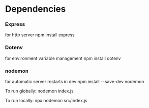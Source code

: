 # Dependencies

### Express

for http server
npm install express

### Dotenv

for environment variable management
npm install dotenv

### nodemon

for automatic server restarts in dev
npm install --save-dev nodemon

To run globally:
nodemon index.js

To run locally:
npx nodemon src/index.js

